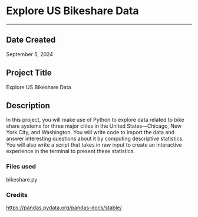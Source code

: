 # Explore US Bikeshare Data
---

## Date Created
September 5, 2024

## Project Title
Explore US Bikeshare Data

## Description
In this project, you will make use of Python to explore data related to bike share systems for three major cities in the United States—Chicago, New York City, and Washington. You will write code to import the data and answer interesting questions about it by computing descriptive statistics. You will also write a script that takes in raw input to create an interactive experience in the terminal to present these statistics.

### Files used
bikeshare.py

### Credits
https://pandas.pydata.org/pandas-docs/stable/
